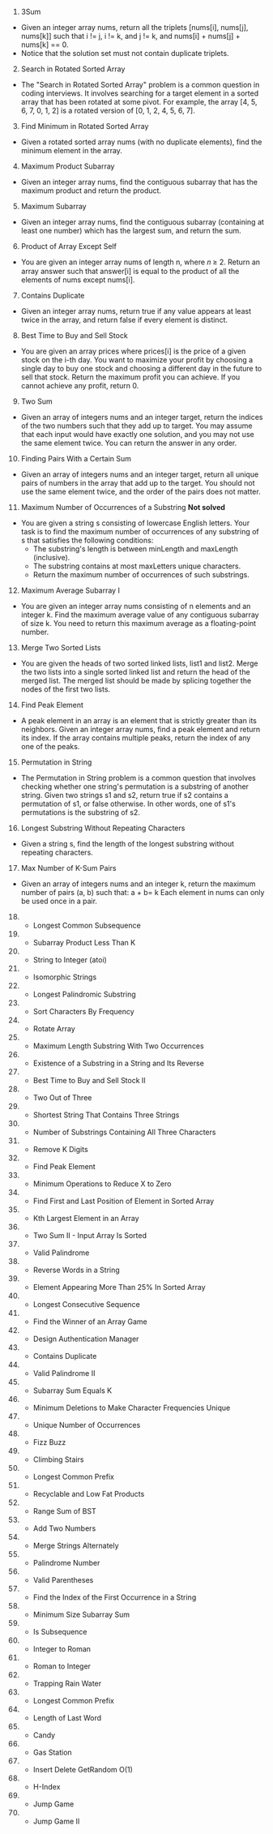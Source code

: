 1. 3Sum
- Given an integer array nums, return all the triplets [nums[i], nums[j], nums[k]] such that i != j, i != k, and j != k, and nums[i] + nums[j] + nums[k] == 0.
- Notice that the solution set must not contain duplicate triplets.

2. Search in Rotated Sorted Array
- The "Search in Rotated Sorted Array" problem is a common question in coding interviews. It involves searching for a target element in a sorted array that has been rotated at some pivot. For example, the array [4, 5, 6, 7, 0, 1, 2] is a rotated version of [0, 1, 2, 4, 5, 6, 7].


3. Find Minimum in Rotated Sorted Array
- Given a rotated sorted array nums (with no duplicate elements), find the minimum element in the array.


4. Maximum Product Subarray
- Given an integer array nums, find the contiguous subarray that has the maximum product and return the product.

5. Maximum Subarray
- Given an integer array nums, find the contiguous subarray (containing at least one number) which has the largest sum, and return the sum.

6. Product of Array Except Self
- You are given an integer array nums of length n, where 𝑛 ≥ 2. Return an array answer such that answer[i] is equal to the product of all the elements of nums except nums[i].

7. Contains Duplicate
- Given an integer array nums, return true if any value appears at least twice in the array, and return false if every element is distinct.

8. Best Time to Buy and Sell Stock
- You are given an array prices where prices[i] is the price of a given stock on the i-th day.
You want to maximize your profit by choosing a single day to buy one stock and choosing a different day in the future to sell that stock.
Return the maximum profit you can achieve. If you cannot achieve any profit, return 0.

9. Two Sum
- Given an array of integers nums and an integer target, return the indices of the two numbers such that they add up to target.
You may assume that each input would have exactly one solution, and you may not use the same element twice.
You can return the answer in any order.

10. Finding Pairs With a Certain Sum
- Given an array of integers nums and an integer target, return all unique pairs of numbers in the array that add up to the target.
You should not use the same element twice, and the order of the pairs does not matter.


11. Maximum Number of Occurrences of a Substring **Not solved**
- You are given a string s consisting of lowercase English letters. Your task is to find the maximum number of occurrences of any substring of s that satisfies the following conditions:
    - The substring's length is between minLength and maxLength (inclusive).
    - The substring contains at most maxLetters unique characters.
    - Return the maximum number of occurrences of such substrings.

12. Maximum Average Subarray I
- You are given an integer array nums consisting of n elements and an integer k.
Find the maximum average value of any contiguous subarray of size k. You need to return this maximum average as a floating-point number.

13. Merge Two Sorted Lists
- You are given the heads of two sorted linked lists, list1 and list2. Merge the two lists into a 
single sorted linked list and return the head of the merged list. 
The merged list should be made by splicing together the nodes of the first two lists.

14. Find Peak Element
- A peak element in an array is an element that is strictly greater than its neighbors. Given an integer array nums, find a peak element and return its index. If the array contains multiple peaks, return the index of any one of the peaks.

15. Permutation in String
- The Permutation in String problem is a common question that involves checking whether one string's permutation is a substring of another string.
Given two strings s1 and s2, return true if s2 contains a permutation of s1, or false otherwise.
In other words, one of s1's permutations is the substring of s2.

16. Longest Substring Without Repeating Characters
- Given a string s, find the length of the longest substring without repeating characters.

17. Max Number of K-Sum Pairs
- Given an array of integers nums and an integer k, return the maximum number of pairs (a, b) such that: a + b= k
Each element in nums can only be used once in a pair.

18. * Longest Common Subsequence
19. * Subarray Product Less Than K
20. * String to Integer (atoi)
21. * Isomorphic Strings
22. * Longest Palindromic Substring
23. * Sort Characters By Frequency
24. * Rotate Array
25. * Maximum Length Substring With Two Occurrences
26. * Existence of a Substring in a String and Its Reverse
27. * Best Time to Buy and Sell Stock II
28. * Two Out of Three
29. * Shortest String That Contains Three Strings
30. * Number of Substrings Containing All Three Characters
31. * Remove K Digits
32. * Find Peak Element
33. * Minimum Operations to Reduce X to Zero
34. * Find First and Last Position of Element in Sorted Array
35. * Kth Largest Element in an Array
36. * Two Sum II - Input Array Is Sorted
37. * Valid Palindrome
38. * Reverse Words in a String
39. * Element Appearing More Than 25% In Sorted Array
40. * Longest Consecutive Sequence
41. * Find the Winner of an Array Game
42. * Design Authentication Manager
43. * Contains Duplicate
44. * Valid Palindrome II
45. * Subarray Sum Equals K
46. * Minimum Deletions to Make Character Frequencies Unique
47. * Unique Number of Occurrences
48. * Fizz Buzz
49. * Climbing Stairs
50. * Longest Common Prefix
51. * Recyclable and Low Fat Products
52. * Range Sum of BST
53. * Add Two Numbers
54. * Merge Strings Alternately
55. * Palindrome Number
56. * Valid Parentheses
57. * Find the Index of the First Occurrence in a String
58. * Minimum Size Subarray Sum
59. * Is Subsequence
60. * Integer to Roman
61. * Roman to Integer
62. * Trapping Rain Water
63. * Longest Common Prefix
64. * Length of Last Word
65. * Candy
66. * Gas Station
67. * Insert Delete GetRandom O(1)
68. * H-Index
69. * Jump Game
70. * Jump Game II
